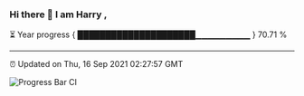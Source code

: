 ### Hi there 👋 I am Harry , 

⏳ Year progress { █████████████████████▁▁▁▁▁▁▁▁▁ } 70.71 %

---

⏰ Updated on Thu, 16 Sep 2021 02:27:57 GMT

![Progress Bar CI](https://github.com/duykhang68/duykhang68/workflows/Progress%20Bar%20CI/badge.svg)
